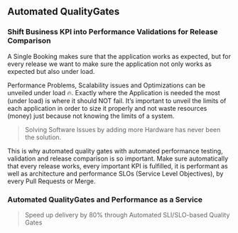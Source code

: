 ## Automated QualityGates

### Shift  Business KPI into Performance Validations for Release Comparison

A Single Booking makes sure that the application works as expected, but for every release we want to make sure the application not only works as expected but also under load. 

Performance Problems, Scalability issues and Optimizations can be unveiled under load 🔥. Exactly where the Application is needed the most (under load) is where it should NOT fail. It’s important to unveil the limits of each application in order to size it properly and not waste resources (money) just because not knowing the limits of a system. 

>Solving Software Issues by adding more Hardware has never been the solution.

This is why automated quality gates with automated performance testing, validation and release comparison is so important. Make sure automatically that every release works, every important KPI is fulfilled, it is performant as well as architecture and performance SLOs (Service Level Objectives), by every Pull Requests or Merge. 


### Automated QualityGates and Performance as a Service
> Speed up delivery by 80% through Automated SLI/SLO-based Quality Gates